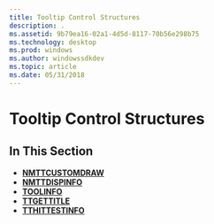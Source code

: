 ```yaml
---
title: Tooltip Control Structures
description: .
ms.assetid: 9b79ea16-02a1-4d5d-8117-70b56e298b75
ms.technology: desktop
ms.prod: windows
ms.author: windowssdkdev
ms.topic: article
ms.date: 05/31/2018
---
```


# Tooltip Control Structures

## In This Section

-   [**NMTTCUSTOMDRAW**](/windows/desktop/api/Commctrl/ns-commctrl-tagnmttcustomdraw)
-   [**NMTTDISPINFO**](/windows/desktop/api/Commctrl/ns-commctrl-tagnmttdispinfoa)
-   [**TOOLINFO**](/windows/desktop/api/Commctrl/ns-commctrl-tagtoolinfoa)
-   [**TTGETTITLE**](/windows/desktop/api/Commctrl/ns-commctrl-_ttgettitle)
-   [**TTHITTESTINFO**](/windows/desktop/api/Commctrl/ns-commctrl-_tt_hittestinfoa)

 

 




